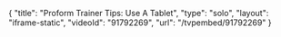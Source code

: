 {
    "title": "Proform Trainer Tips: Use A Tablet",
    "type": "solo",
    "layout": "iframe-static",
    "videoId": "91792269",
    "url": "\/tvpembed\/91792269"
}